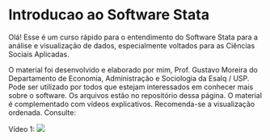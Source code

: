 # Introducao ao Software Stata

Olá! Esse é um curso rápido para o entendimento do Software Stata para a análise e visualização de dados, especialmente voltados para as Ciências Sociais Aplicadas.

O material foi desenvolvido e elaborado por mim, Prof. Gustavo Moreira do Departamento de Economia, Administração e Sociologia da Esalq / USP. Pode ser utilizado por todos que estejam interessados em conhecer mais sobre o software. Os arquivos estão no repositório dessa página. O material é complementado com vídeos explicativos. Recomenda-se a visualização ordenada. Consulte:

Vídeo 1: 
[![](https://markdown-videos-api.jorgenkh.no/youtube/GCFZStzzQDs)](https://youtu.be/GCFZStzzQDs)

